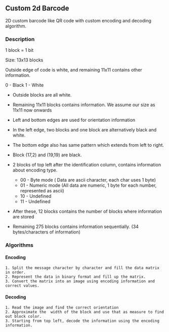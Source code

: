 ## Custom 2d Barcode
2D custom barcode like QR code with custom encoding and decoding algorithm.


### Description

1 block = 1 bit

Size: 13x13 blocks

Outside edge of code is white, and remaining 11x11 contains other information.

0 - Black
1 - White
- Outside blocks are all white.
- Remaining 11x11 blocks contains information. We assume our size as 11x11 now onwards
- Left and bottom edges are used for orientation information
- In the left edge, two blocks and one block are alternatively black and white.
- The bottom edge also has same pattern which extends from left to right.
- Block (17,2) and (19,19) are black.
- 2 blocks of top left after the identification column, contains information about encoding type. 
    - 00 - Byte mode ( Data are ascii character, each char uses 1 byte)
    - 01 - Numeric mode (All data are numeric, 1 byte for each number, represented as ascii)
    - 10 - Undefined
    - 11 - Undefined
- After these, 12 blocks contains the number of blocks where information are stored

- Remaining 275 blocks contains information sequentially. (34 bytes/characters of information)


### Algorithms

#### Encoding

    1. Split the message character by character and fill the data matrix in order.
    2. Represent the data in binary format and fill up the matrix. 
    3. Convert the matrix into an image using encoding information and correct values.


#### Decoding
    1. Read the image and find the correct orientation
    2. Approximate the  width of the block and use that as measure to find out block color.
    3. Starting from top left, decode the information using the encoding information.



